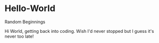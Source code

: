 # Hello-World
Random Beginnings

Hi World, getting back into coding. Wish I'd never stopped but I guess it's never too late!

